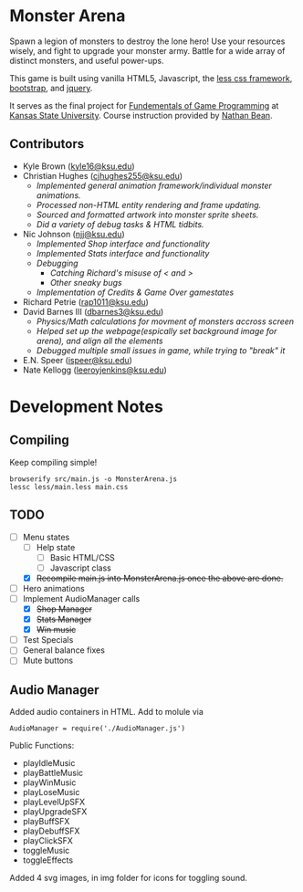 # Monster Arena

Spawn a legion of monsters to destroy the lone hero! Use your resources wisely, and fight to upgrade your monster army. Battle for a wide array of distinct monsters, and useful power-ups.

This game is built using vanilla HTML5, Javascript, the [less css framework](http://lesscss.org), [bootstrap](http://getbootstrap.com/getting-started/), and [jquery](https://jquery.com/).

It serves as the final project for [Fundementals of Game Programming](http://catalog.k-state.edu/preview_course_nopop.php?catoid=2&coid=4202) at [Kansas State University](http://www.k-state.edu). Course instruction provided by [Nathan Bean](http://people.cis.ksu.edu/~nhb7817/).

## Contributors

* Kyle Brown (kyle16@ksu.edu)
* Christian Hughes (cjhughes255@ksu.edu)
	* <i>Implemented general animation framework/individual monster animations.</i>
	* <i>Processed non-HTML entity rendering and frame updating.</i>
	* <i>Sourced and formatted artwork into monster sprite sheets.</i>
	* <i>Did a variety of debug tasks & HTML tidbits.</i>
* Nic Johnson (njj@ksu.edu)
	* <i>Implemented Shop interface and functionality</i>
	* <i>Implemented Stats interface and functionality</i>
	* <i>Debugging</i>
		* <i>Catching Richard's misuse of < and ></i>
		* <i>Other sneaky bugs</i>
	* <i>Implementation of Credits & Game Over gamestates</i>
* Richard Petrie (rap1011@ksu.edu)
* David Barnes III (dbarnes3@ksu.edu)
	* <i>Physics/Math calculations for movment of monsters accross screen</i>
	* <i>Helped set up the webpage(espically set background image for arena), and align all the elements</i>
	* <i>Debugged multiple small issues in game, while trying to "break" it</i>
* E.N. Speer (ispeer@ksu.edu)
* Nate Kellogg (leeroyjenkins@ksu.edu)

# Development Notes
## Compiling

Keep compiling simple!

```browserify src/main.js -o MonsterArena.js```  
```lessc less/main.less main.css```

## TODO

- [ ] Menu states
    - [ ] Help state
		- [ ] Basic HTML/CSS
		- [ ] Javascript class
	- [x] ~~Recompile main.js into MonsterArena.js once the above are done.~~
- [ ] Hero animations
- [ ] Implement AudioManager calls
	- [x] ~~Shop Manager~~
	- [x] ~~Stats Manager~~
	- [x] ~~Win music~~
- [ ] Test Specials
- [ ] General balance fixes
- [ ] Mute buttons

## Audio Manager
Added audio containers in HTML. Add to molule via

```AudioManager = require('./AudioManager.js')```

Public Functions:
* playIdleMusic
* playBattleMusic
* playWinMusic
* playLoseMusic
* playLevelUpSFX
* playUpgradeSFX
* playBuffSFX
* playDebuffSFX
* playClickSFX
* toggleMusic
* toggleEffects

Added 4 svg images, in img folder for icons for toggling sound.
